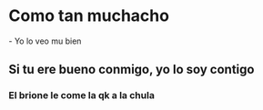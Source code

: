 <h1> Como tan muchacho </h1>
- Yo lo veo mu bien
<h2> Si tu ere bueno conmigo, yo lo soy contigo</h2>
<h3>El brione le come la qk a la chula</h3>
